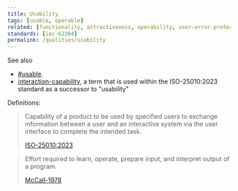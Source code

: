 ```yaml
---
title: Usability
tags: [usable, operable]
related: [functionality, attractiveness, operability, user-error-protection, user-engagement, ease-of-use, inclusivity]
standards: [iec-62304]
permalink: /qualities/usability
---
```



See also 

* [#usable](/tag-usable).
* [interaction-capability](/qualities/interaction-capability), a term that is used within the ISO-25010:2023 standard as a successor to "usability"


Definitions:

>Capability of a product to be used by specified users to exchange information between a user and an interactive system via the user interface to complete the intended task.
>
>[ISO-25010:2023](/references/#iso-25010-2023)


> Effort required to learn, operate, prepare input, and interpret output of a program.
>
> [McCall-1978](/references/#mccall)
